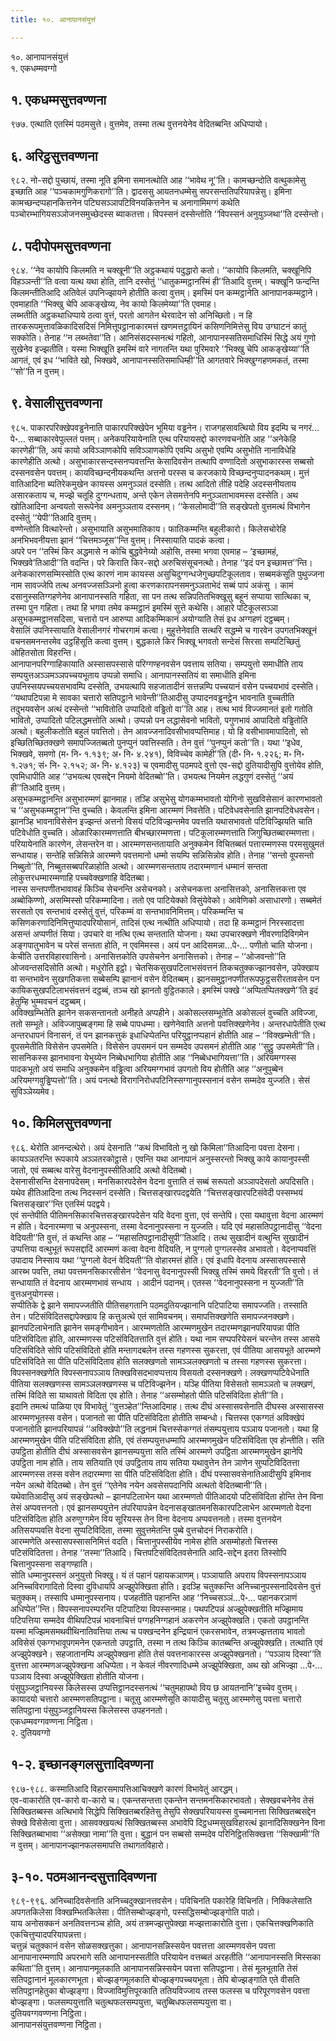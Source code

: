 ```yaml
---
title: १०. आनापानसंयुत्तं

---
```

१०. आनापानसंयुत्तं  
१. एकधम्मवग्गो  


## १. एकधम्मसुत्तवण्णना

९७७. एत्थाति एतस्मिं पठमसुत्ते। वुत्तमेव, तस्मा तत्थ वुत्तनयेनेव वेदितब्बन्ति अधिप्पायो।  


## ६. अरिट्ठसुत्तवण्णना

९८२. नो-सद्दो पुच्छायं, तस्मा नूति इमिना समानत्थोति आह ‘‘भावेथ नू’’ति। कामच्छन्दोति वत्थुकामेसु इच्छाति आह ‘‘पञ्चकामगुणिकरागो’’ति। द्वादससु आयतनधम्मेसु सपरसन्ततिपरियापन्नेसु। इमिना कामच्छन्दप्पहानकित्तनेन पटिघसञ्ञापटिविनयकित्तनेन च अनागामिमग्गं कथेति पञ्चोरम्भागियसञ्ञोजनसमुच्छेदस्स ब्याकतत्ता। विपस्सनं दस्सेन्तोति ‘‘विपस्सनं अनुयुञ्जथा’’ति दस्सेन्तो।  


## ८. पदीपोपमसुत्तवण्णना

९८४. ‘‘नेव कायोपि किलमति न चक्खूनी’’ति अट्ठकथायं पदुद्धारो कतो। ‘‘कायोपि किलमति, चक्खूनिपि विहञ्ञन्ती’’ति वत्वा यत्थ यथा होति, तानि दस्सेतुं ‘‘धातुकम्मट्ठानस्मिं ही’’तिआदि वुत्तम्। चक्खूनि फन्दन्ति किलमन्तीतिआदि अतिवेलं उपनिज्झायने होतीति कत्वा वुत्तम्। इमस्मिं पन कम्मट्ठानेति आनापानकम्मट्ठाने। एवमाहाति ‘‘भिक्खु चेपि आकङ्खेय्य, नेव कायो किलमेय्या’’ति एवमाह।  
लब्भतीति अट्ठकथाधिप्पाये ठत्वा वुत्तं, परतो आगतेन थेरवादेन सो अनिच्छितो। न हि तारकरूपमुत्तावळिकादिसदिसं निमित्तूपट्ठानाकारमत्तं खणमत्तट्ठायिनं कसिणनिमित्तेसु विय उग्घाटनं कातुं सक्कोति। तेनाह ‘‘न लब्भतेवा’’ति। आनिसंसदस्सनत्थं गहितो, आनापानस्सतिसमाधिस्मिं सिद्धे अयं गुणो सुखेनेव इज्झतीति। यस्मा भिक्खूति इमस्मिं वारे नागतन्ति यथा पुरिमवारे ‘‘भिक्खु चेपि आकङ्खेय्या’’ति आगतं, एवं इध ‘‘भाविते खो, भिक्खवे, आनापानस्सतिसमाधिम्ही’’ति आगतवारे भिक्खुग्गहणमकतं, तस्मा ‘‘सो’’ति न वुत्तम्।  


## ९. वेसालीसुत्तवण्णना

९८५. पाकारपरिक्खेपवड्ढनेनाति पाकारपरिक्खेपेन भूमिया वड्ढनेन। राजगहसावत्थियो विय इदम्पि च नगरं…पे॰… सब्बाकारवेपुल्लतं पत्तम्। अनेकपरियायेनाति एत्थ परियायसद्दो कारणवचनोति आह ‘‘अनेकेहि कारणेही’’ति, अयं कायो अविञ्ञाणकोपि सविञ्ञाणकोपि एवम्पि असुभो एवम्पि असुभोति नानाविधेहि कारणेहीति अत्थो। असुभाकारसन्दस्सनप्पवत्तन्ति केसादिवसेन तत्थापि वण्णादितो असुभाकारस्स सब्बसो दस्सनवसेन पवत्तम्। कायविच्छन्दनीयकथन्ति अत्तनो परस्स च करजकाये विच्छन्दनुप्पादनकथम्। मुत्तं वातिआदिना ब्यतिरेकमुखेन कायस्स अमनुञ्ञतं दस्सेति। तत्थ आदितो तीहि पदेहि अदस्सनीयताय असारकताय च, मज्झे चतूहि दुग्गन्धताय, अन्ते एकेन लेसमत्तेनपि मनुञ्ञताभावमस्स दस्सेति। अथ खोतिआदिना अन्वयतो सरूपेनेव अमनुञ्ञताय दस्सनम्। ‘‘केसलोमादी’’ति सङ्खेपतो वुत्तमत्थं विभागेन दस्सेतुं ‘‘येपी’’तिआदि वुत्तम्।  
वण्णेन्तोति वित्थारेन्तो। असुभायाति असुभमातिकाय। फातिकम्मन्ति बहुलीकारो। किलेसचोरेहि अनभिभवनीयत्ता झानं ‘‘चित्तमञ्जूस’’न्ति वुत्तम्। निस्सायाति पादकं कत्वा।  
अपरे पन ‘‘तस्मिं किर अद्धमासे न कोचि बुद्धवेनेय्यो अहोसि, तस्मा भगवा एवमाह – ‘इच्छामहं, भिक्खवे’तिआदी’’ति वदन्ति। परे किराति किर-सद्दो अरुचिसंसूचनत्थो। तेनाह ‘‘इदं पन इच्छामत्त’’न्ति।  
अनेककारणसम्मिस्सोति एत्थ कारणं नाम कायस्स असुचिदुग्गन्धजेगुच्छपटिकूलताव। सब्बमकंसूति पुथुज्जना नाम सावज्जेपि तत्थ अनवज्जसञ्ञिनो हुत्वा करणकारापनसमनुञ्ञताभेदं सब्बं पापं अकंसु । कामं दसानुस्सतिग्गहणेनेव आनापानस्सति गहिता, सा पन तत्थ सन्निपतितभिक्खूसु बहूनं सप्पाया सात्थिका च, तस्मा पुन गहिता। तथा हि भगवा तमेव कम्मट्ठानं इमस्मिं सुत्ते कथेसि। आहारे पटिकूलसञ्ञा असुभकम्मट्ठानसदिसा, चत्तारो पन आरुप्पा आदिकम्मिकानं अयोग्याति तेसं इध अग्गहणं दट्ठब्बम्।  
वेसालिं उपनिस्सायाति वेसालीनगरं गोचरगामं कत्वा। मुहुत्तेनेवाति सत्थरि सद्धम्मे च गारवेन उपगतभिक्खूनं वचनसमनन्तरमेव उट्ठहिंसूति कत्वा वुत्तम्। बुद्धकाले किर भिक्खू भगवतो सन्देसं सिरसा सम्पटिच्छितुं ओहितसोता विहरन्ति।  
आनापानपरिग्गाहिकायाति अस्सासपस्सासे परिग्गण्हनवसेन पवत्ताय सतिया। सम्पयुत्तो समाधीति ताय सम्पयुत्तअञ्ञमञ्ञपच्चयभूताय उप्पन्नो समाधि। आनापानस्सतियं वा समाधीति इमिना उपनिस्सयपच्चयसभावम्पि दस्सेति, उभयत्थापि सहजातादीनं सत्तन्नम्पि पच्चयानं वसेन पच्चयभावं दस्सेति। ‘‘यथापटिपन्ना मे सावका चत्तारो सतिपट्ठाने भावेन्ती’’तिआदीसु उप्पादनवड्ढनट्ठेन भावनाति वुच्चतीति तदुभयवसेन अत्थं दस्सेन्तो ‘‘भावितोति उप्पादितो वड्ढितो वा’’ति आह। तत्थ भावं विज्जमानतं इतो गतोति भावितो, उप्पादितो पटिलद्धमत्तोति अत्थो। उप्पन्नो पन लद्धासेवनो भावितो, पगुणभावं आपादितो वड्ढितोति अत्थो। बहुलीकतोति बहुलं पवत्तितो। तेन आवज्जनादिवसीभावप्पत्तिमाह। यो हि वसीभावमापादितो, सो इच्छितिच्छितक्खणे समापज्जितब्बतो पुनप्पुनं पवत्तिस्सति। तेन वुत्तं ‘‘पुनप्पुनं कतो’’ति। यथा ‘‘इधेव, भिक्खवे, समणो (म॰ नि॰ १.१३९; अ॰ नि॰ ४.२४१), विविच्चेव कामेही’’ति (दी॰ नि॰ १.२२६; म॰ नि॰ १.२७१; सं॰ नि॰ २.१५२; अ॰ नि॰ ४.१२३) च एवमादीसु पठमपदे वुत्तो एव-सद्दो दुतियादीसुपि वुत्तोयेव होति, एवमिधापीति आह ‘‘उभयत्थ एवसद्देन नियमो वेदितब्बो’’ति। उभयत्थ नियमेन लद्धगुणं दस्सेतुं ‘‘अयं ही’’तिआदि वुत्तम्।  
असुभकम्मट्ठानन्ति असुभारम्मणं झानमाह। तञ्हि असुभेसु योगकम्मभावतो योगिनो सुखविसेसानं कारणभावतो च ‘‘असुभकम्मट्ठान’’न्ति वुच्चति। केवलन्ति इमिना आरम्मणं निवत्तेति। पटिवेधवसेनाति झानपटिवेधवसेन। झानञ्हि भावनाविसेसेन इज्झन्तं अत्तनो विसयं पटिविज्झन्तमेव पवत्तति यथासभावतो पटिविज्झियति चाति पटिवेधोति वुच्चति। ओळारिकारम्मणत्ताति बीभच्छारम्मणत्ता। पटिकूलारम्मणत्ताति जिगुच्छितब्बारम्मणत्ता। परियायेनाति कारणेन, लेसन्तरेन वा। आरम्मणसन्ततायाति अनुक्कमेन विचितब्बतं पत्तारम्मणस्स परमसुखुमतं सन्धायाह। सन्तेहि सन्निसिन्ने आरम्मणे पवत्तमानो धम्मो सयम्पि सन्निसिन्नोव होति। तेनाह ‘‘सन्तो वूपसन्तो निब्बुतो’’ति, निब्बुतसब्बपरिळाहोति अत्थो। आरम्मणसन्तताय तदारम्मणानं धम्मानं सन्तता लोकुत्तरधम्मारम्मणाहि पच्चवेक्खणाहि वेदितब्बा।  
नास्स सन्तपणीतभावावहं किञ्चि सेचनन्ति असेचनको। असेचनकत्ता अनासित्तको, अनासित्तकत्ता एव अब्बोकिण्णो, असम्मिस्सो परिकम्मादिना। ततो एव पाटियेक्को विसुंयेवेको। आवेणिको असाधारणो। सब्बमेतं सरसतो एव सन्तभावं दस्सेतुं वुत्तं, परिकम्मं वा सन्तभावनिमित्तम्। परिकम्मन्ति च कसिणकरणादिनिमित्तुप्पादपरियोसानं, तादिसं एत्थ नत्थीति अधिप्पायो। तदा हि कम्मट्ठानं निरस्सादत्ता असन्तं अप्पणीतं सिया। उपचारे वा नत्थि एत्थ सन्तताति योजना। यथा उपचारक्खणे नीवरणादिविगमेन अङ्गपातुभावेन च परेसं सन्तता होति, न एवमिमस्स। अयं पन आदिसमन्ना…पे॰… पणीतो चाति योजना। केचीति उत्तरविहारवासिनो। अनासित्तकोति उपसेचनेन अनासित्तको। तेनाह – ‘‘ओजवन्तो’’ति ओजवन्तसदिसोति अत्थो। मधुरोति इट्ठो। चेतसिकसुखपटिलाभसंवत्तनं तिकचतुक्कज्झानवसेन, उपेक्खाय वा सन्तभावेन सुखगतिकत्ता सब्बेसम्पि झानानं वसेन वेदितब्बम्। झानसमुट्ठानपणीतरूपफुट्ठसरीरतावसेन पन कायिकसुखपटिलाभसंवत्तनं दट्ठब्बं, तञ्च खो झानतो वुट्ठितकाले। इमस्मिं पक्खे ‘‘अप्पितप्पितक्खणे’’ति इदं हेतुम्हि भुम्मवचनं दट्ठब्बम्।  
अविक्खम्भितेति झानेन सकसन्तानतो अनीहते अप्पहीने। अकोसल्लसम्भूतेति अकोसल्लं वुच्चति अविज्जा, ततो सम्भूते। अविज्जापुब्बङ्गमा हि सब्बे पापधम्मा। खणेनेवाति अत्तनो पवत्तिक्खणेनेव। अन्तरधापेतीति एत्थ अन्तरधापनं विनासनं, तं पन झानकत्तुकं इधाधिप्पेतन्ति परियुट्ठानप्पहानं होतीति आह – ‘‘विक्खम्भेती’’ति। वूपसमेतीति विसेसेन उपसमेति। विसेसेन उपसमनं पन सम्मदेव उपसमनं होतीति आह ‘‘सुट्ठु उपसमेती’’ति। सासनिकस्स झानभावना येभुय्येन निब्बेधभागिया होतीति आह ‘‘निब्बेधभागियत्ता’’ति। अरियमग्गस्स पादकभूतो अयं समाधि अनुक्कमेन वड्ढित्वा अरियमग्गभावं उपगतो विय होतीति आह ‘‘अनुपुब्बेन अरियमग्गवुड्ढिप्पत्तो’’ति। अयं पनत्थो विरागनिरोधपटिनिस्सग्गानुपस्सनानं वसेन सम्मदेव युज्जति। सेसं सुविञ्ञेय्यमेव।  


## १०. किमिलसुत्तवण्णना

९८६. थेरोति आनन्दत्थेरो। अयं देसनाति ‘‘कथं विभावितो नु खो किमिला’’तिआदिना पवत्ता देसना। कायञ्ञतरन्ति रूपकाये अञ्ञतरकोट्ठासे। एवन्ति यथा आनापानं अनुस्सरन्तो भिक्खु काये कायानुपस्सी जातो, एवं सब्बत्थ वारेसु वेदनानुपस्सीतिआदि अत्थो वेदितब्बो।  
देसनासीसन्ति देसनापदेसम्। मनसिकारपदेसेन वेदना वुत्ताति तं सब्बं सरूपतो अञ्ञापदेसतो अपदिसति। यथेव हीतिआदिना तत्थ निदस्सनं दस्सेति। चित्तसङ्खारपदद्वयेति ‘‘चित्तसङ्खारपटिसंवेदी पस्सम्भयं चित्तसङ्खार’’न्ति एतस्मिं पदद्वये।  
एवं सन्तेपीति पीतिमनसिकारचित्तसङ्खारपदेसेन यदि वेदना वुत्ता, एवं सन्तेपि। एसा यथावुत्ता वेदना आरम्मणं न होति। वेदनारम्मणा च अनुपस्सना, तस्मा वेदनानुपस्सना न युज्जति। यदि एवं महासतिपट्ठानादीसु ‘‘वेदना वेदियती’’ति वुत्तं, तं कथन्ति आह – ‘‘महासतिपट्ठानादीसुपी’’तिआदि। तत्थ सुखादीनं वत्थुन्ति सुखादीनं उप्पत्तिया वत्थुभूतं रूपसद्दादिं आरम्मणं कत्वा वेदना वेदियति, न पुग्गलो पुग्गलस्सेव अभावतो। वेदनाप्पवत्तिं उपादाय निस्साय यथा ‘‘पुग्गलो वेदनं वेदियती’’ति वोहारमत्तं होति। एवं इधापि वेदनाय अस्सासपस्सासे आरब्भ पवत्ति, तथा पवत्तमनसिकारसीसेन ‘‘वेदनासु वेदनानुपस्सी भिक्खु तस्मिं समये विहरती’’ति वुत्तो। तं सन्धायाति तं वेदनाय आरम्मणभावं सन्धाय । आदीनं पदानम्। एतस्स ‘‘वेदनानुपस्सना न युज्जती’’ति वुत्तअनुयोगस्स।  
सप्पीतिके द्वे झाने समापज्जतीति पीतिसहगतानि पठमदुतियज्झानानि पटिपाटिया समापज्जति। तस्साति तेन। पटिसंविदितसद्दापेक्खाय हि कत्तुअत्थे एतं सामिवचनम्। समापत्तिक्खणेति समापज्जनक्खणे। झानपटिलाभेनाति झानेन समङ्गीभावेन। आरम्मणतोति आरम्मणमुखेन तदारम्मणझानपरियापन्ना पीति पटिसंविदिता होति, आरम्मणस्स पटिसंविदितत्ताति वुत्तं होति। यथा नाम सप्पपरियेसनं चरन्तेन तस्स आसये पटिसंविदिते सोपि पटिसंविदितो होति मन्तागदबलेन तस्स गहणस्स सुकरत्ता, एवं पीतिया आसयभूते आरम्मणे पटिसंविदिते सा पीति पटिसंविदिताव होति सलक्खणतो सामञ्ञलक्खणतो च तस्सा गहणस्स सुकरत्ता। विपस्सनक्खणेति विपस्सनापञ्ञाय तिक्खविसदभावप्पत्ताय विसयतो दस्सनक्खणे। लक्खणप्पटिवेधेनाति पीतिया सलक्खणस्स सामञ्ञलक्खणस्स च पटिविज्झनेन। यञ्हि पीतिया विसेसतो सामञ्ञतो च लक्खणं, तस्मिं विदिते सा याथावतो विदिता एव होति। तेनाह ‘‘असम्मोहतो पीति पटिसंविदिता होती’’ति।  
इदानि तमत्थं पाळिया एव विभावेतुं ‘‘वुत्तञ्हेत’’न्तिआदिमाह। तत्थ दीघं अस्सासवसेनाति दीघस्स अस्सासस्स आरम्मणभूतस्स वसेन। पजानतो सा पीति पटिसंविदिता होतीति सम्बन्धो। चित्तस्स एकग्गतं अविक्खेपं पजानतोति झानपरियापन्नं ‘‘अविक्खेपो’’ति लद्धनामं चित्तस्सेकग्गतं तंसम्पयुत्ताय पञ्ञाय पजानतो। यथा हि आरम्मणमुखेन पीति पटिसंविदिता होति, एवं तंसम्पयुत्तधम्मापि आरम्मणमुखेन पटिसंविदिता एव होन्तीति। सति उपट्ठिता होतीति दीघं अस्सासवसेन झानसम्पयुत्ता सति तस्मिं आरम्मणे उपट्ठिता आरम्मणमुखेन झानेपि उपट्ठिता नाम होति। ताय सतियाति एवं उपट्ठिताय ताय सतिया यथावुत्तेन तेन ञाणेन सुप्पटिविदितत्ता आरम्मणस्स तस्स वसेन तदारम्मणा सा पीति पटिसंविदिता होति। दीघं पस्सासवसेनातिआदीसुपि इमिनाव नयेन अत्थो वेदितब्बो। तेन वुत्तं ‘‘एतेनेव नयेन अवसेसपदानिपि अत्थतो वेदितब्बानी’’ति।  
यथेवातिआदीसु अयं सङ्खेपत्थो – झानपटिलाभेन यथा आरम्मणतो पीतिआदयो पटिसंविदिता होन्ति तेन विना तेसं अप्पवत्तनतो। एवं झानसम्पयुत्तेन तंपरियापन्नेन वेदनासङ्खातमनसिकारपटिलाभेन आरम्मणतो वेदना पटिसंविदिता होति अरुणुग्गमेन विय सूरियस्स तेन विना वेदनाय अप्पवत्तनतो। तस्मा वुत्तनयेन अतिसयप्पवत्ति वेदना सुप्पटिविदिता, तस्मा सुवुत्तमेतन्ति पुब्बे वुत्तचोदनं निराकरोति।  
आरम्मणेति अस्सासपस्सासनिमित्तं वदति। चित्तानुपस्सीयेव नामेस होति असम्मोहतो चित्तस्स पटिसंविदितत्ता। तेनाह ‘‘तस्मा’’तिआदि। चित्तपटिसंविदितवसेनाति आदि-सद्देन इतरा तिस्सोपि चित्तानुपस्सना सङ्गण्हाति।  
सोति धम्मानुपस्सनं अनुयुत्तो भिक्खु। यं तं पहानं पहायकञाणम्। पञ्ञायाति अपराय विपस्सनापञ्ञाय अनिच्चविरागादितो दिस्वा दुविधायपि अज्झुपेक्खिता होति। इदञ्हि चतुक्कन्ति अनिच्चानुपस्सनादिवसेन वुत्तं चतुक्कम्। तस्सापि धम्मानुपस्सनाय। पजहतीति पहानन्ति आह ‘‘निच्चसञ्ञं…पे॰… पहानकरञाणं अधिप्पेत’’न्ति। विपस्सनापरम्परन्ति पटिपाटिया विपस्सनमाह। पथपटिपन्नं अज्झुपेक्खतीति मज्झिमाय पटिपत्तिया सम्मदेव वीथिपटिपन्नं भावनाचित्तं पग्गहनिग्गहानं अकरणेन अज्झुपेक्खति। एकतो उपट्ठानन्ति यस्मा मज्झिमसमथवीथिनातिवत्तिया तत्थ च पक्खन्दनेन इन्द्रियानं एकरसभावेन, तत्रमज्झत्तताय भावतो अविसेसं एकग्गभावूपगमनेन एकन्ततो उपट्ठाति, तस्मा न तत्थ किञ्चि कातब्बन्ति अज्झुपेक्खति। तत्थाति एवं अज्झुपेक्खने। सहजातानम्पि अज्झुपेक्खना होति तेसं पवत्तनाकारस्स अज्झुपेक्खनतो। ‘‘पञ्ञाय दिस्वा’’ति वुत्तत्ता आरम्मणअज्झुपेक्खना अधिप्पेता। न केवलं नीवरणादिधम्मे अज्झुपेक्खिता, अथ खो अभिज्झा …पे॰… पञ्ञाय दिस्वा अज्झुपेक्खिता होतीति योजना।  
पंसुपुञ्जट्ठानियस्स किलेसस्स उप्पत्तिट्ठानदस्सनत्थं ‘‘चतुमहापथो विय छ आयतनानि’’इच्चेव वुत्तम्। कायादयो चत्तारो आरम्मणसतिपट्ठाना। चतूसु आरम्मणेसूति कायादीसु चतूसु आरम्मणेसु पवत्ता चत्तारो सतिपट्ठाना पंसुपुञ्जट्ठानियस्स किलेसस्स उपहननतो।  
एकधम्मवग्गवण्णना निट्ठिता।  
२. दुतियवग्गो  


## १-२. इच्छानङ्गलसुत्तादिवण्णना

९८७-९८८. कस्मातिआदि विहारसमापत्तिआचिक्खणे कारणं विभावेतुं आरद्धम्।  
एव-वाकारोति एव-कारो वा-कारो च। एकन्तसन्तत्ता एकन्तेन सन्तमनसिकारभावतो। सेक्खवचनेनेव तेसं सिक्खितब्बस्स अत्थिभावे सिद्धेपि सिक्खितब्बरहितेसु तेसुपि सेक्खपरियायस्स वुच्चमानत्ता सिक्खितब्बसद्देन सेक्खे विसेसेत्वा वुत्ता। आसवक्खयत्थं सिक्खितब्बस्स अभावेपि दिट्ठधम्मसुखविहारत्थं झानादिसिक्खनेन विना सिक्खितब्बाभावा ‘‘असेक्खा नामा’’ति वुत्ता। बुद्धानं पन सब्बसो सम्मदेव परिनिट्ठितसिक्खत्ता ‘‘सिक्खामी’’ति न वुत्तम्। आनापानज्झानफलसमापत्ति तथागतविहारो।  


## ३-१०. पठमआनन्दसुत्तादिवण्णना

९८९-९९६. अनिच्चादिवसेनाति अनिच्चदुक्खानत्तवसेन। पविचिनति पकारेहि विचिनति। निक्किलेसाति अपगतकिलेसा विक्खम्भितकिलेसा। पीतिसम्बोज्झङ्गो, पस्सद्धिसम्बोज्झङ्गोति पाठो।  
याय अनोसक्कनं अनतिवत्तनञ्च होति, अयं तत्रमज्झत्तुपेक्खा मज्झत्ताकारोति वुत्ता। एकचित्तक्खणिकाति एकचित्तुप्पादपरियापन्नत्ता।  
चत्तुन्नं चतुक्कानं वसेन सोळसक्खत्तुका। आनापानसन्निस्सयेन पवत्तत्ता आरम्मणवसेन पवत्ता आनापानारम्मणापि अपरभागे सति आनापानस्सतीति परियायेन वत्तब्बतं अरहतीति ‘‘आनापानस्सति मिस्सका कथिता’’ति वुत्तम्। आनापानमूलकाति आनापानसन्निस्सयेन पवत्ता सतिपट्ठाना। तेसं मूलभूताति तेसं सतिपट्ठानानं मूलकारणभूता। बोज्झङ्गमूलकाति बोज्झङ्गपच्चयभूता। तेपि बोज्झङ्गाति एते वीसति सतिपट्ठानहेतुका बोज्झङ्गा। विज्जाविमुत्तिपूरकाति ततियविज्जाय तस्स फलस्स च परिपूरणवसेन पवत्ता बोज्झङ्गा। फलसम्पयुत्ताति चतुत्थफलसम्पयुत्ता, चतुब्बिधफलसम्पयुत्ता वा।  
दुतियवग्गवण्णना निट्ठिता।  
आनापानसंयुत्तवण्णना निट्ठिता।  